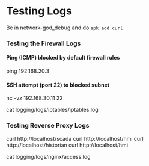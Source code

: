 # Testing Logs

Be in network-god_debug and do `apk add curl`

### Testing the Firewall Logs
#### Ping (ICMP) blocked by default firewall rules
ping 192.168.20.3 

#### SSH attempt (port 22) to blocked subnet 
nc -vz 192.168.30.11 22

cat logging/logs/iptables/iptables.log

### Testing Reverse Proxy Logs
curl http://localhost/scada
curl http://localhost/hmi
curl http://localhost/historian
curl http://localhost/hmi

cat logging/logs/nginx/access.log